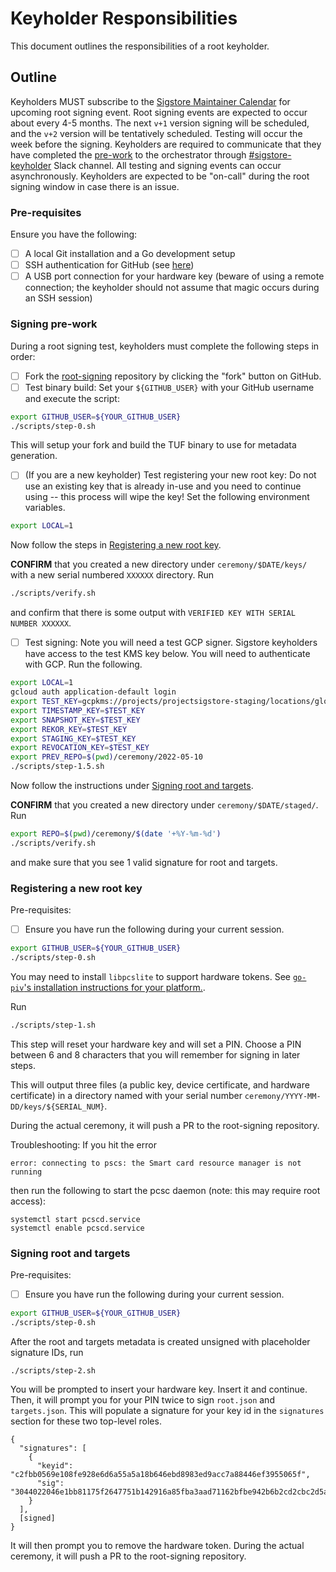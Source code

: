 # Keyholder Responsibilities

This document outlines the responsibilities of a root keyholder.

## Outline

Keyholders MUST subscribe to the [Sigstore Maintainer Calendar](https://calendar.google.com/calendar/u/0?cid=Y19ydjIxcDJuMzJsbmJoYW5uaXFwOXIzNTJtb0Bncm91cC5jYWxlbmRhci5nb29nbGUuY29t) for upcoming root signing event. Root signing events are expected to occur about every 4-5 months. The next `v+1` version signing will be scheduled, and the `v+2` version will be tentatively scheduled. Testing will occur the week before the signing. Keyholders are required to communicate that they have completed the [pre-work](../KEYHOLDER.md#signing-pre-work) to the orchestrator through [#sigstore-keyholder](https://sigstore.slack.com/archives/C03E4HP6RCK) Slack channel. All testing and signing events can occur asynchronously. Keyholders are expected to be "on-call" during the root signing window in case there is an issue.

### Pre-requisites

Ensure you have the following:
- [ ] A local Git installation and a Go development setup
- [ ] SSH authentication for GitHub (see [here](https://docs.github.com/en/authentication/connecting-to-github-with-ssh))
- [ ] A USB port connection for your hardware key (beware of using a remote connection; the keyholder should not assume that magic occurs during an SSH session)

### Signing pre-work

During a root signing test, keyholders must complete the following steps in order:
- [ ] Fork the [root-signing](https://github.com/sigstore/root-signing) repository by clicking the "fork" button on GitHub. 
- [ ] Test binary build: Set your `${GITHUB_USER}` with your GitHub username and execute the script:
```bash
export GITHUB_USER=${YOUR_GITHUB_USER}
./scripts/step-0.sh
```
This will setup your fork and build the TUF binary to use for metadata generation.
- [ ] (If you are a new keyholder) Test registering your new root key: Do not use an existing key that is already in-use and you need to continue using -- this process will wipe the key! Set the following environment variables.
```bash
export LOCAL=1
```

Now follow the steps in [Registering a new root key](#registering-a-new-root-key).

**CONFIRM** that you created a new directory under `ceremony/$DATE/keys/` with a new serial numbered `XXXXXX` directory. Run 
```bash
./scripts/verify.sh
```
and confirm that there is some output with `VERIFIED KEY WITH SERIAL NUMBER XXXXXX`.

- [ ] Test signing: Note you will need a test GCP signer. Sigstore keyholders have access to the test KMS key below. You will need to authenticate with GCP. Run the following. 
```bash
export LOCAL=1
gcloud auth application-default login
export TEST_KEY=gcpkms://projects/projectsigstore-staging/locations/global/keyRings/root-keyring/cryptoKeys/staging-test
export TIMESTAMP_KEY=$TEST_KEY
export SNAPSHOT_KEY=$TEST_KEY
export REKOR_KEY=$TEST_KEY
export STAGING_KEY=$TEST_KEY
export REVOCATION_KEY=$TEST_KEY
export PREV_REPO=$(pwd)/ceremony/2022-05-10
./scripts/step-1.5.sh
```
Now follow the instructions under [Signing root and targets](#signing-root-and-targets).

**CONFIRM** that you created a new directory under `ceremony/$DATE/staged/`. Run 
```bash
export REPO=$(pwd)/ceremony/$(date '+%Y-%m-%d')
./scripts/verify.sh
```
and make sure that you see 1 valid signature for root and targets.

### Registering a new root key

Pre-requisites:
- [ ] Ensure you have run the following during your current session.
```bash
export GITHUB_USER=${YOUR_GITHUB_USER}
./scripts/step-0.sh
```

You may need to install `libpcslite` to support hardware tokens. See [`go-piv`'s installation instructions for your platform.](https://github.com/go-piv/piv-go#installation).

Run 

```bash
./scripts/step-1.sh
```

This step will reset your hardware key and will set a PIN. Choose a PIN between 6 and 8 characters that you will remember for signing in later steps.

This will output three files (a public key, device certificate, and hardware certificate) in a directory named with your serial number `ceremony/YYYY-MM-DD/keys/${SERIAL_NUM}`.

During the actual ceremony, it will push a PR to the root-signing repository.

Troubleshooting: If you hit the error
```
error: connecting to pscs: the Smart card resource manager is not running
```

then run the following to start the pcsc daemon (note: this may require root access):
```
systemctl start pcscd.service
systemctl enable pcscd.service
```

### Signing root and targets

Pre-requisites:
- [ ] Ensure you have run the following during your current session.
```bash
export GITHUB_USER=${YOUR_GITHUB_USER}
./scripts/step-0.sh
```

After the root and targets metadata is created unsigned with placeholder signature IDs, run

```
./scripts/step-2.sh
```

You will be prompted to insert your hardware key. Insert it and continue. Then, it will prompt you for your PIN twice to sign `root.json` and `targets.json`. This will populate a signature for your key id in the `signatures` section for these two top-level roles.

```
{
  "signatures": [
    {
      "keyid": "c2fbb0569e108fe928e6d6a55a5a18b646ebd8983ed9acc7a88446ef3955065f",
      "sig": "3044022046e1bb81175f2647751b142916a85fba3aad71162bfbe942b6b2cd2cbc2d5a3302205373a6e3f5a37f66a2bf7406315568734675b4b939795e98e4f292ad4e1a2e99"
    }
  ],
  [signed]
}
```

It will then prompt you to remove the hardware token. During the actual ceremony, it will push a PR to the root-signing repository.
